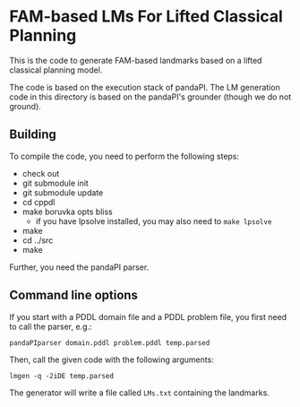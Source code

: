 # FAM-based LMs For Lifted  Classical Planning
This is the code to generate FAM-based landmarks based on a lifted classical planning model.

The code is based on the execution stack of pandaPI. The LM generation code in this directory is based on the pandaPI's grounder (though we do not ground).



## Building
To compile the code, you need to perform the following steps:

 - check out
 - git submodule init
 - git submodule update
 - cd cppdl
 - make boruvka opts bliss
	- if you have lpsolve installed, you may also need to ```make lpsolve```
 - make
 - cd ../src
 - make

Further, you need the pandaPI parser.

## Command line options

If you start with a PDDL domain file and a PDDL problem file, you first need to call the parser, e.g.:

```
pandaPIparser domain.pddl problem.pddl temp.parsed
```

Then, call the given code with the following arguments:

```
lmgen -q -2iDE temp.parsed
```

The generator will write a file called ```LMs.txt``` containing the landmarks.
